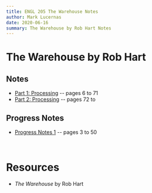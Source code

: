 ```yaml
---
title: ENGL 205 The Warehouse Notes
author: Mark Lucernas
date: 2020-06-16
summary: The Warehouse by Rob Hart Notes
---
```



# The Warehouse by Rob Hart

## Notes

  - [Part 1: Processing](notes/part-1) -- pages 6 to 71
  - [Part 2: Processing](notes/part-2) -- pages 72 to


## Progress Notes

  - [Progress Notes 1](file:../../../../../files/summer-2020/ENGL-205/progress-notes/week_1.1.docx) -- pages 3 to 50


<br>

# Resources

  - _The Warehouse_ by Rob Hart

